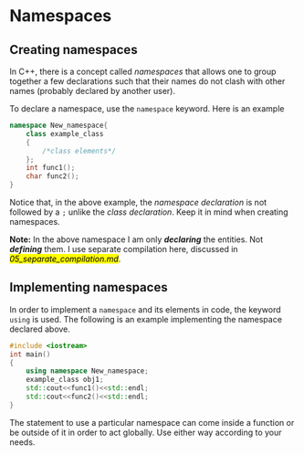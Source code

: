 # Namespaces

## Creating namespaces

In C++, there is a concept called *namespaces* that allows one to group together a few declarations such that their names do not clash with other names (probably declared by another user).

To declare a namespace, use the `namespace` keyword. Here is an example

```cpp
namespace New_namespace{
    class example_class 
    {
        /*class elements*/
    };
    int func1();
    char func2();
}
```

Notice that, in the above example, the *namespace declaration* is not followed by a `;` unlike the *class declaration*. Keep it in mind when creating namespaces.

**Note:** In the above namespace I am only ***declaring***  the entities. Not ***defining*** them. I use separate compilation here, discussed in *<mark>05_separate_compilation.md</mark>*.

## Implementing namespaces

In order to implement a `namespace` and its elements in code, the keyword `using` is used. The following is an example implementing the namespace declared above.

```cpp
#include <iostream>
int main()
{
    using namespace New_namespace;
    example_class obj1;
    std::cout<<func1()<<std::endl;
    std::cout<<func2()<<std::endl;
}
```



The statement to use a particular namespace can come inside a function or be outside of it in order to act globally. Use either way according to your needs.












